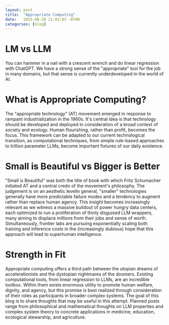 ```yaml
---
layout: post
title:  "Appropriate Computing"
date:   2025-08-30 21:03:03 -0700
categories: [blog]
---
```

# LM vs LLM
You can hammer in a nail with a crescent wrench and do linear regression with ChatGPT.  We have a strong sense of the "appropriate" tool for the job in many domains, but that sense is currently underdeveloped in the world of AI.

# What is Appropriate Computing?
The "appropriate technology" (AT) movement emerged in response to rampant industrialization in the 1960s.  It's central idea is that technology should be developed and deployed in consideration of a broad context of society and ecology.  Human flourishing, rather than profit, becomes the focus.  This framework can be adapted to our current technological transition, as computational techniques, from simple rule-based approaches to trillion parameter LLMs, become important fixtures of our daily existence.  


# Small is Beautiful vs Bigger is Better
"Small is Beautiful" was both the title of book with which Fritz Schumacher initiated AT and a central credo of the movement's philosophy.  The judgement is on an aesthetic levelIn general, "smaller" technologies generally have more predictable failure modes and a tendency to augment rather than replace human agency.  This insight becomes increasingly relevant as we witness a massive buildout of power hungry data centers, each optimized to run a proliferation of thinly disguised LLM wrappers, many aiming to displace millions from their jobs and sense of worth.  Simultaneously, frontier labs are pursuing exponentially scaling both training and inference costs in the (increasingly dubious) hope that this approach will lead to superhuman intelligence.  

# Strength in Fit
Appropriate computing offers a third path between the utopian dreams of accelerationists and the dystopian nightmares of the doomers.  Existing computational tools, from linear regression to LLMs, are an incredible toolbox.  Within them exists enormous utility to promote human welfare, dignity, and agency, but this promise is best realized through consideration of their roles as participants in broader complex systems.  The goal of this blog is to share thoughts that may be useful in this attempt.  Planned posts range from philosophical and mathematical thoughts on LLM properties and complex system theory to concrete applications in medicine, education, ecological stewarship, and agriculture.

